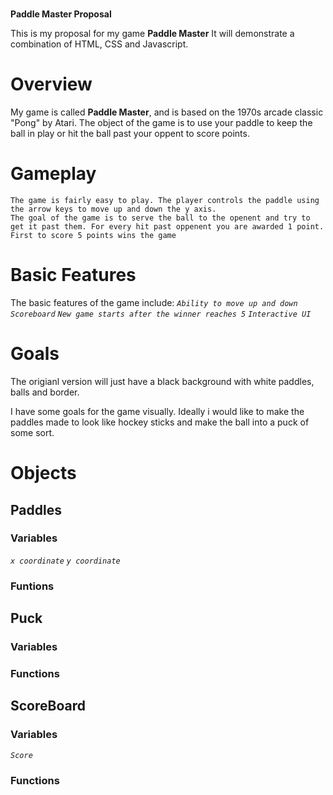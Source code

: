 # 
**Paddle Master Proposal**

This is my proposal for my game **Paddle Master** It will demonstrate a combination of HTML, CSS and Javascript.



# Overview

My game is called **Paddle Master**, and is based on the 1970s arcade classic "Pong" by Atari. The object of the game is to use your paddle to keep the ball in play or hit the ball past your oppent to score points.

# Gameplay

    The game is fairly easy to play. The player controls the paddle using the arrow keys to move up and down the y axis.
    The goal of the game is to serve the ball to the openent and try to get it past them. For every hit past oppenent you are awarded 1 point. First to score 5 points wins the game


# Basic Features

The basic features of the game include:
    *`Ability to move up and down`*
    *`Scoreboard`*
    *`New game starts after the winner reaches 5`*
    *`Interactive UI`*


# Goals

The origianl version will just have a black background with white paddles, balls and border.

I have some goals for the game visually. Ideally i would like to make the paddles made to look like hockey sticks and make the ball into a puck of some sort.




# Objects

## Paddles 
### Variables
*`x coordinate`*
*`y coordinate`*


### Funtions



## Puck
### Variables



### Functions



## ScoreBoard
### Variables
*`Score`*




### Functions









    


    
